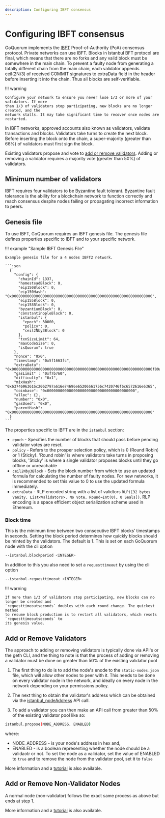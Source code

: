 ```yaml
---
description: Configuring IBFT consensus
---
```


# Configuring IBFT consensus

GoQuorum implements the [IBFT](../../../Concepts/Consensus/IBFT.md) Proof-of-Authority (PoA)
consensus protocol. Private networks can use IBFT. Blocks in Istanbul BFT protocol are final,
which means that there are no forks and any valid block must be somewhere in the main chain.
To prevent a faulty node from generating a totally different chain from the main chain,
each validator appends ceil(2N/3) of received COMMIT signatures to extraData field in the
header before inserting it into the chain. Thus all blocks are self-verifiable.

!!! warning

    Configure your network to ensure you never lose 1/3 or more of your validators. If more
    than 1/3 of validators stop participating, new blocks are no longer created, and the
    network stalls. It may take significant time to recover once nodes are restarted.

In IBFT networks, approved accounts also known as validators, validate transactions and blocks.
Validators take turns to create the next block. Before inserting the block onto the chain, a
super-majority (greater than 66%) of validators must first sign the block.

Existing validators propose and vote to
[add or remove validators](#add-or-remove-validators). Adding or removing a validator
requires a majority vote (greater than 50%) of validators.

## Minimum number of validators

IBFT requires four validators to be Byzantine fault tolerant. Byzantine fault tolerance is the
ability for a blockchain network to function correctly and reach consensus despite nodes failing or
propagating incorrect information to peers.

## Genesis file

To use IBFT, GoQuorum requires an IBFT genesis file. The genesis file defines properties
specific to IBFT and to your specific network.

!!! example "Sample IBFT Genesis File"

    Example genesis file for a 4 nodes IBFT2 network.

    ```json
      {
        "config": {
          "chainId": 1337,
          "homesteadBlock": 0,
          "eip150Block": 0,
          "eip150Hash": "0x0000000000000000000000000000000000000000000000000000000000000000",
          "eip155Block": 0,
          "eip158Block": 0,
          "byzantiumBlock": 0,
          "constantinopleBlock": 0,
          "istanbul": {
            "epoch": 30000,
            "policy": 0,
            "ceil2Nby3Block": 0
          },
          "txnSizeLimit": 64,
          "maxCodeSize": 0,
          "isQuorum": true
        },
        "nonce": "0x0",
        "timestamp": "0x5f1663fc",
        "extraData": "0x0000000000000000000000000000000000000000000000000000000000000000f89af8549493917cadbace5dfce132b991732c6cda9bcc5b8a9427a97c9aaf04f18f3014c32e036dd0ac76da5f1894ce412f988377e31f4d0ff12d74df73b51c42d0ca9498c1334496614aed49d2e81526d089f7264fed9cb8410000000000000000000000000000000000000000000000000000000000000000000000000000000000000000000000000000000000000000000000000000000000c0",
        "gasLimit" : "0xf7b760",
        "difficulty": "0x1",
        "mixHash": "0x63746963616c2062797a616e74696e65206661756c7420746f6c6572616e6365",
        "coinbase": "0x0000000000000000000000000000000000000000",
        "alloc": {},
        "number": "0x0",
        "gasUsed": "0x0",
        "parentHash": "0x0000000000000000000000000000000000000000000000000000000000000000"
      }
    ```

The properties specific to IBFT are in the `istanbul` section:

* `epoch` - Specifies the number of blocks that should pass before pending validator votes
  are reset.
* `policy` - Refers to the prosper selection policy, which is 0 (Round Robin) or 1 (Sticky).
  'Round robin' is where validators take turns in proposing blocks, 'Sticky' is where a single
  validator proposes blocks until they go offline or unreachable
* `ceil2Nby3Block` - Sets the block number from which to use an updated formula for
  calculating the number of faulty nodes. For new networks, it is recommended to set this
  value to 0 to use the updated formula immediately.
* `extraData` - RLP encoded string with a list of validtors
  `RLP([32 bytes Vanity, List<Validators>, No Vote, Round=Int(0), 0 Seals])`. RLP encoding
  is a space efficient object serialization scheme used in Ethereum.

### Block time

This is the minimum time between two consecutive IBFT blocks’ timestamps in seconds. Setting the
block period determines how quickly blocks should be minted by the validators. The default is 1.
This is set on each GoQuorum node with the cli option

```bash
--istanbul.blockperiod <INTEGER>
```

In addition to this you also need to set a `requesttimeout` by using the cli option

```bash
--istanbul.requesttimeout <INTEGER>
```

!!! warning

    If more than 1/3 of validators stop participating, new blocks can no longer be created and
    `requesttimeoutseconds` doubles with each round change. The quickest method
    to resume block production is to restart all validators, which resets `requesttimeoutseconds` to
    its genesis value.

## Add or Remove Validators

The approach to adding or removing validators is typically done via API's or the geth CLI, and the
thing to note is that the process of adding or removing a validator must be done on greater than
50% of the existing validator pool

1. The first thing to do is to add the node's enode to the `static-nodes.json` file, which will allow
other nodes to peer with it. This needs to be done on every validator node in the network, and
ideally on every node in the network depending on your permissions policy.

2. The next thing to obtain the validator's address which can be obtained via the
[istanbul_nodeAddress](../../../Reference/API-Methods.md/#istanbul_nodeAddress) API call.

3. To add a validator you can then make an API call from greater than 50% of the existing validator
pool like so:

```bash
istanbul.propose(NODE_ADDRESS, ENABLED)
```

where:

* NODE_ADDRESS - is your node's address in hex and,
* ENABLED - is a boolean representing whether the node should be a validaotr or not. To set
  the node as a validator, set the value of ENABLED to `true` and to remove the node from
  the validator pool, set it to `false`

More information and a
[tutorial](../../../Tutorials/Private-Network/Adding-removing-IBFT-validators.md) is also
available.

## Add or Remove Non-Validator Nodes

A normal node (non-validator) follows the exact same process as above but ends at step 1.

More information and a
[tutorial](../../../Tutorials/Private-Network/Adding-removing-IBFT-validators.md/) is also
available.
